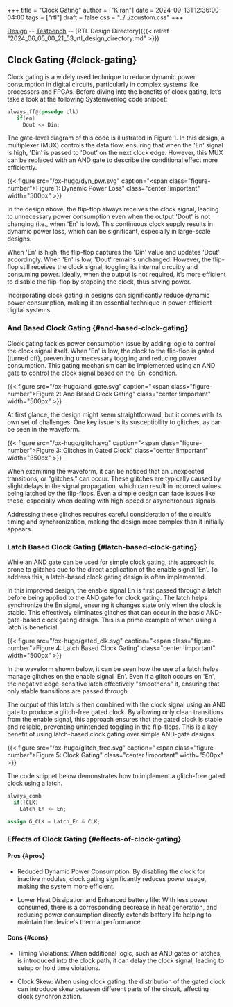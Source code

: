 +++
title = "Clock Gating"
author = ["Kiran"]
date = 2024-09-13T12:36:00-04:00
tags = ["rtl"]
draft = false
css = "../../zcustom.css"
+++

[Design](https://github.com/24x7fpga/iVerilog/blob/master/design/clk_gating/clk_gating.sv) -- [Testbench](https://github.com/24x7fpga/iVerilog/blob/master/tb_design/tb_clk_gating/tb_clk_gating.sv) -- [RTL Design Directory]({{< relref "2024_06_05_00_21_53_rtl_design_directory.md" >}})


## Clock Gating {#clock-gating}

Clock gating is a widely used technique to reduce dynamic power consumption in digital circuits, particularly in complex systems like processors and FPGAs. Before diving into the benefits of clock gating, let’s take a look at the following SystemVerilog code snippet:

```verilog
always_ff@(posedge clk)
   if(en)
     Dout <= Din;
```

The gate-level diagram of this code is illustrated in Figure 1. In this design, a multiplexer (MUX) controls the data flow, ensuring that when the 'En' signal is high, 'Din' is passed to 'Dout' on the next clock edge. However, this MUX can be replaced with an AND gate to describe the conditional effect more efficiently.

{{< figure src="/ox-hugo/dyn_pwr.svg" caption="<span class=\"figure-number\">Figure 1: </span>Dynamic Power Loss" class="center !important" width="500px" >}}

In the design above, the flip-flop always receives the clock signal, leading to unnecessary power consumption even when the output 'Dout' is not changing (i.e., when 'En' is low). This continuous clock supply results in dynamic power loss, which can be significant, especially in large-scale designs.

When 'En' is high, the flip-flop captures the 'Din' value and updates 'Dout' accordingly. When 'En' is low, 'Dout' remains unchanged. However, the flip-flop still receives the clock signal, toggling its internal circuitry and consuming power. Ideally, when the output is not required, it’s more efficient to disable the flip-flop by stopping the clock, thus saving power.

Incorporating clock gating in designs can significantly reduce dynamic power consumption, making it an essential technique in power-efficient digital systems.


### And Based Clock Gating {#and-based-clock-gating}

Clock gating tackles power consumption issue by adding logic to control the clock signal itself. When 'En' is low, the clock to the flip-flop is gated (turned off), preventing unnecessary toggling and reducing power consumption. This gating mechanism can be implemented using an AND gate to control the clock signal based on the 'En' condition.

{{< figure src="/ox-hugo/and_gate.svg" caption="<span class=\"figure-number\">Figure 2: </span>And Based Clock Gating" class="center !important" width="500px" >}}

At first glance, the design might seem straightforward, but it comes with its own set of challenges. One key issue is its susceptibility to glitches, as can be seen in the waveform.

{{< figure src="/ox-hugo/glitch.svg" caption="<span class=\"figure-number\">Figure 3: </span>Glitches in Gated Clock" class="center !important" width="350px" >}}

When examining the waveform, it can be noticed that an unexpected transitions, or "glitches," can occur. These glitches are typically caused by slight delays in the signal propagation, which can result in incorrect values being latched by the flip-flops. Even a simple design can face issues like these, especially when dealing with high-speed or asynchronous signals.

Addressing these glitches requires careful consideration of the circuit’s timing and synchronization, making the design more complex than it initially appears.


### Latch Based Clock Gating {#latch-based-clock-gating}

While an AND gate can be used for simple clock gating, this approach is prone to glitches due to the direct application of the enable signal 'En'. To address this, a latch-based clock gating design is often implemented.

In this improved design, the enable signal En is first passed through a latch before being applied to the AND gate for clock gating. The latch helps synchronize the En signal, ensuring it changes state only when the clock is stable. This effectively eliminates glitches that can occur in the basic AND-gate-based clock gating design. This is a prime example of when using a latch is beneficial.

{{< figure src="/ox-hugo/gated_clk.svg" caption="<span class=\"figure-number\">Figure 4: </span>Latch Based Clock Gating" class="center !important" width="500px" >}}

In the waveform shown below, it can be seen how the use of a latch helps manage glitches on the enable signal 'En'. Even if a glitch occurs on 'En', the negative edge-sensitive latch effectively "smoothens" it, ensuring that only stable transitions are passed through.

The output of this latch is then combined with the clock signal using an AND gate to produce a glitch-free gated clock. By allowing only clean transitions from the enable signal, this approach ensures that the gated clock is stable and reliable, preventing unintended toggling in the flip-flops. This is a key benefit of using latch-based clock gating over simple AND-gate designs.

{{< figure src="/ox-hugo/glitch_free.svg" caption="<span class=\"figure-number\">Figure 5: </span>Clock Gating" class="center !important" width="500px" >}}

The code snippet below demonstrates how to implement a glitch-free gated clock using a latch.

```verilog
always_comb
  if(!CLK)
    Latch_En <= En;

assign G_CLK = Latch_En & CLK;
```


### Effects of Clock Gating {#effects-of-clock-gating}


#### Pros {#pros}

-   Reduced Dynamic Power Consumption: By disabling the clock for inactive modules, clock gating significantly reduces power usage, making the system more efficient.

-   Lower Heat Dissipation and Enhanced battery life: With less power consumed, there is a corresponding decrease in heat generation, and reducing power consumption directly extends battery life helping to maintain the device's thermal performance.


#### Cons {#cons}

-   Timing Violations: When additional logic, such as AND gates or latches, is introduced into the clock path, it can delay the clock signal, leading to setup or hold time violations.

-   Clock Skew: When using clock gating, the distribution of the gated clock can introduce skew between different parts of the circuit, affecting clock synchronization.
